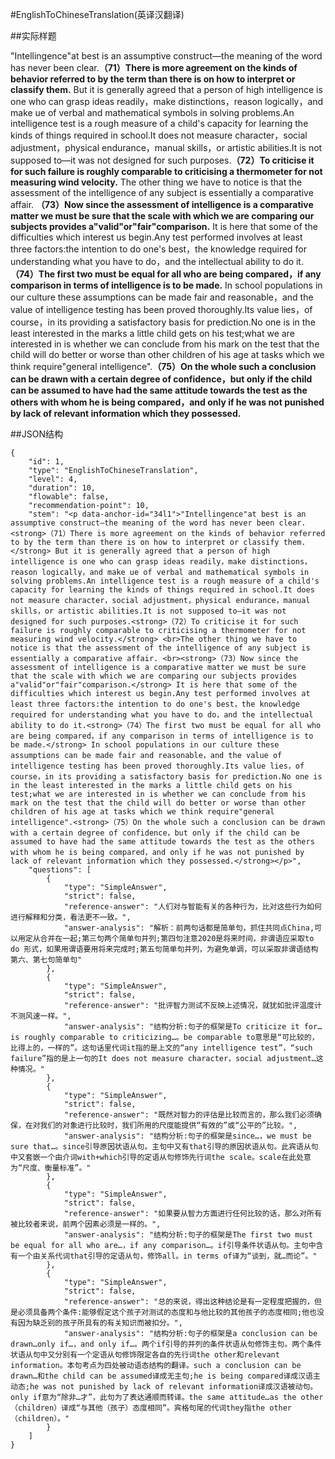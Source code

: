 #EnglishToChineseTranslation(英译汉翻译)

##实际样题

"Intellingence"at best is an assumptive construct—the meaning of the word has never been clear.**（71）There is more agreement on the kinds of behavior referred to by the term than there is on how to interpret or classify them.** But it is generally agreed that a person of high intelligence is one who can grasp ideas readily，make distinctions，reason logically，and make ue of verbal and mathematical symbols in solving problems.An intelligence test is a rough measure of a child's capacity for learning the kinds of things required in school.It does not measure character，social adjustment，physical endurance，manual skills，or artistic abilities.It is not supposed to—it was not designed for such purposes.**（72）To criticise it for such failure is roughly comparable to criticising a thermometer for not measuring wind velocity.**
The other thing we have to notice is that the assessment of the intelligence of any subject is essentially a comparative affair.
**（73）Now since the assessment of intelligence is a comparative matter we must be sure that the scale with which we are comparing our subjects provides a"valid"or"fair"comparison.** It is here that some of the difficulties which interest us begin.Any test performed involves at least three factors:the intention to do one's best，the knowledge required for understanding what you have to do，and the intellectual ability to do it.**（74）The first two must be equal for all who are being compared，if any comparison in terms of intelligence is to be made.** In school populations in our culture these assumptions can be made fair and reasonable，and the value of intelligence testing has been proved thoroughly.Its value lies，of course，in its providing a satisfactory basis for prediction.No one is in the least interested in the marks a little child gets on his test;what we are interested in is whether we can conclude from his mark on the test that the child will do better or worse than other children of his age at tasks which we think require"general intelligence".**（75）On the whole such a conclusion can be drawn with a certain degree of confidence，but only if the child can be assumed to have had the same attitude towards the test as the others with whom he is being compared，and only if he was not punished by lack of relevant information which they possessed.**

##JSON结构

	{
		"id": 1,						
		"type": "EnglishToChineseTranslation",			
		"level": 4,						
		"duration": 10,					
		"flowable": false,				
		"recommendation-point": 10,		
		"stem": "<p data-anchor-id="34l1">"Intellingence"at best is an assumptive construct—the meaning of the word has never been clear.<strong>（71）There is more agreement on the kinds of behavior referred to by the term than there is on how to interpret or classify them.</strong> But it is generally agreed that a person of high intelligence is one who can grasp ideas readily，make distinctions，reason logically，and make ue of verbal and mathematical symbols in solving problems.An intelligence test is a rough measure of a child's capacity for learning the kinds of things required in school.It does not measure character，social adjustment，physical endurance，manual skills，or artistic abilities.It is not supposed to—it was not designed for such purposes.<strong>（72）To criticise it for such failure is roughly comparable to criticising a thermometer for not measuring wind velocity.</strong> <br>The other thing we have to notice is that the assessment of the intelligence of any subject is essentially a comparative affair. <br><strong>（73）Now since the assessment of intelligence is a comparative matter we must be sure that the scale with which we are comparing our subjects provides a"valid"or"fair"comparison.</strong> It is here that some of the difficulties which interest us begin.Any test performed involves at least three factors:the intention to do one's best，the knowledge required for understanding what you have to do，and the intellectual ability to do it.<strong>（74）The first two must be equal for all who are being compared，if any comparison in terms of intelligence is to be made.</strong> In school populations in our culture these assumptions can be made fair and reasonable，and the value of intelligence testing has been proved thoroughly.Its value lies，of course，in its providing a satisfactory basis for prediction.No one is in the least interested in the marks a little child gets on his test;what we are interested in is whether we can conclude from his mark on the test that the child will do better or worse than other children of his age at tasks which we think require"general intelligence".<strong>（75）On the whole such a conclusion can be drawn with a certain degree of confidence，but only if the child can be assumed to have had the same attitude towards the test as the others with whom he is being compared，and only if he was not punished by lack of relevant information which they possessed.</strong></p>",
		"questions": [			
			{
				"type": "SimpleAnswer",			
				"strict": false,
				"reference-answer": "人们对与智能有关的各种行为，比对这些行为如何进行解释和分类，看法更不一致。",		
				"answer-analysis": "解析：前两句话都是简单句，抓住共同点China,可以用定从合并在一起;第三句两个简单句并列;第四句注意2020是将来时间，非谓语应采取to do 形式，如果用谓语要用将来完成时;第五句简单句并列，为避免单调，可以采取非谓语结构第六、第七句简单句"	
			},
			{
				"type": "SimpleAnswer",			
				"strict": false,
				"reference-answer": "批评智力测试不反映上述情况，就犹如批评温度计不测风速一样。",		
				"answer-analysis": "结构分析:句子的框架是To criticize it for…is roughly comparable to criticizing…。be comparable to意思是“可比较的，比得上的，一样的”。这句话里代词it指的是上文的“any intelligence test”，“such failure”指的是上一句的It does not measure character，social adjustment…这种情况。"	
			},
			{
				"type": "SimpleAnswer",			
				"strict": false,
				"reference-answer": "既然对智力的评估是比较而言的，那么我们必须确保，在对我们的对象进行比较时，我们所用的尺度能提供“有效的”或“公平的”比较。",		
				"answer-analysis": "结构分析:句子的框架是since…，we must be sure that…。since引导原因状语从句。主句中又有that引导的原因状语从句。此宾语从句中又套嵌一个由介词with+which引导的定语从句修饰先行词the scale。scale在此处意为“尺度、衡量标准”。"	
			},
			{
				"type": "SimpleAnswer",			
				"strict": false,
				"reference-answer": "如果要从智力方面进行任何比较的话，那么对所有被比较者来说，前两个因素必须是一样的。",		
				"answer-analysis": "结构分析:句子的框架是The first two must be equal for all who are…，if any comparison…。if引导条件状语从句。主句中含有一个由关系代词that引导的定语从句，修饰all。in terms of译为“谈到，就…而论”。"	
			},
			{
				"type": "SimpleAnswer",			
				"strict": false,
				"reference-answer": "总的来说，得出这种结论是有一定程度把握的，但是必须具备两个条件:能够假定这个孩子对测试的态度和与他比较的其他孩子的态度相同;他也没有因为缺乏别的孩子所具有的有关知识而被扣分。",		
				"answer-analysis": "结构分析:句子的框架是a conclusion can be drawn…only if…，and only if…。两个if引导的并列的条件状语从句修饰主句。两个条件状语从句中又分别有一个定语从句修饰限定各自的先行词the other和relevant information。本句考点为四处被动语态结构的翻译。such a conclusion can be drawn…和the child can be assumed译成无主句;he is being compared译成汉语主动态;he was not punished by lack of relevant information译成汉语被动句。only if意为“除非…才”，此句为了表达通顺而转译。the same attitude…as the other（children）译成“与其他（孩子）态度相同”。宾格句尾的代词they指the other（children）。"	
			}
		]
	}